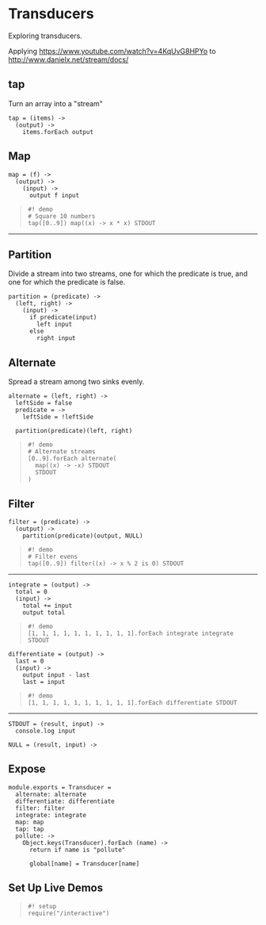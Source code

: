 Transducers
===========

Exploring transducers.

Applying https://www.youtube.com/watch?v=4KqUvG8HPYo to http://www.danielx.net/stream/docs/

tap
---

Turn an array into a "stream"

    tap = (items) ->
      (output) ->
        items.forEach output

Map
---

    map = (f) ->
      (output) ->
        (input) ->
          output f input

>     #! demo
>     # Square 10 numbers
>     tap([0..9]) map((x) -> x * x) STDOUT

---

Partition
---------

Divide a stream into two streams, one for which the predicate is true, and one
for which the predicate is false.

    partition = (predicate) ->
      (left, right) ->
        (input) ->
          if predicate(input)
            left input
          else
            right input

Alternate
---------

Spread a stream among two sinks evenly.

    alternate = (left, right) ->
      leftSide = false
      predicate = ->
        leftSide = !leftSide

      partition(predicate)(left, right)

>     #! demo
>     # Alternate streams
>     [0..9].forEach alternate(
>       map((x) -> -x) STDOUT
>       STDOUT
>     )


Filter
------

    filter = (predicate) ->
      (output) ->
        partition(predicate)(output, NULL)

>     #! demo
>     # Filter evens
>     tap([0..9]) filter((x) -> x % 2 is 0) STDOUT

---

    integrate = (output) ->
      total = 0
      (input) ->
        total += input
        output total

>     #! demo
>     [1, 1, 1, 1, 1, 1, 1, 1, 1, 1].forEach integrate integrate STDOUT

    differentiate = (output) ->
      last = 0
      (input) ->
        output input - last
        last = input

>     #! demo
>     [1, 1, 1, 1, 1, 1, 1, 1, 1, 1].forEach differentiate STDOUT


---

    STDOUT = (result, input) ->
      console.log input

    NULL = (result, input) ->

Expose
------

    module.exports = Transducer =
      alternate: alternate
      differentiate: differentiate
      filter: filter
      integrate: integrate
      map: map
      tap: tap
      pollute: ->
        Object.keys(Transducer).forEach (name) ->
          return if name is "pollute"

          global[name] = Transducer[name]


Set Up Live Demos
-------------

>     #! setup
>     require("/interactive")
